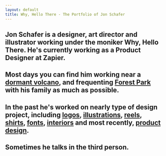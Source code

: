 ```yaml
---
layout: default
title: Why, Hello There - The Portfolio of Jon Schafer
---
```


<body class="bkg-color">

<h2>Jon Schafer is a designer, art director and illustrator working under the moniker Why, Hello There. He's currently working as a Product Designer at Zapier.</h2>

<h2>Most days you can find him working near a <a href="https://en.wikipedia.org/wiki/Mount_Tabor" target="_blank"> dormant volcano</a>, and frequenting <a href="http://www.forestparkconservancy.org/forest-park/" target="_blank">Forest Park</a> with his family as much as possible.</h2>

<h2>In the past he's worked on nearly type of design project, including <a href="/work/logos">logos</a>, <a href="/work/illustrations">illustrations</a>, <a href="/work/reels">reels</a>, <a href="/work/shirts">shirts</a>, <a href="/work/fonts">fonts</a>, <a href="/work/interiors">interiors</a> and most recently, <a href="/work/product">product design</a>.</h2>

<h2>Sometimes he talks in the third person.</h2>

</body>
